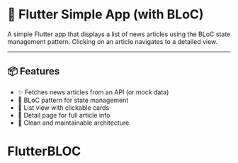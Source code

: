 # 📰 Flutter Simple App (with BLoC)

A simple Flutter app that displays a list of news articles using the BLoC state management pattern. Clicking on an article navigates to a detailed view.

---

## 📦 Features

- ✨ Fetches news articles from an API (or mock data)
- 🧠 BLoC pattern for state management
- 📱 List view with clickable cards
- 📄 Detail page for full article info
- 🎯 Clean and maintainable architecture



# FlutterBLOC
